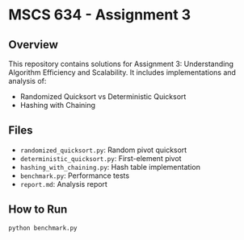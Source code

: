 # MSCS 634 - Assignment 3

## Overview

This repository contains solutions for Assignment 3: Understanding Algorithm Efficiency and Scalability. It includes implementations and analysis of:

- Randomized Quicksort vs Deterministic Quicksort
- Hashing with Chaining

## Files

- `randomized_quicksort.py`: Random pivot quicksort
- `deterministic_quicksort.py`: First-element pivot
- `hashing_with_chaining.py`: Hash table implementation
- `benchmark.py`: Performance tests
- `report.md`: Analysis report

## How to Run

```bash
python benchmark.py
